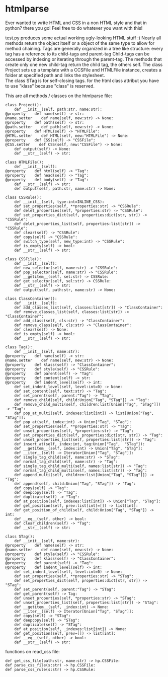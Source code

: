 # htmlparse
Ever wanted to write HTML and CSS in a non HTML style and that in python? there you go!
Feel free to do whatever you want with this!

test.py produces some actual working ugly-looking HTML stuff :)
Nearly all methods return the object itself or a object of the same type to allow for method chaining. 
Tags are generally organized in a tree like structure: every tag has a reference to its child-tags and parent-tag
Child-tags can be accessed by indexing or iterating through the parent-tag. 
The methods that create only one new child-tag return the child tag, the others self.
The class Project sets up a template with a CCSFile and HTMLFile instance, creates a folder at specified path and links the stylesheet.  
The class STag is for self-closing tags.
for the html class attribut you have to use "klass" because "class" is reserved.

This are all methods / classes on the htmlparse file:
```
class Project():
    def __init__(self, path:str, name:str):
@property    def name(self) -> str:
@name.setter    def name(self, new:str) -> None:
@property    def path(self) -> str:
@path.setter    def path(self, new:str) -> None:
@property    def HTML(self) -> "HTMLFile":
@HTML.setter    def HTML(self, new:"HTMLFile") -> None:
@property    def CSS(self) -> "CSSFile":
@CSS.setter    def CSS(self, new:"CSSFile") -> None:
    def output(self) -> None:
    def __str__(self) -> str:

class HTMLFile():
    def __init__(self):
@property    def html(self) -> "Tag":
@property    def head(self) -> "Tag":
@property    def body(self) -> "Tag":
    def __str__(self) -> str:
    def output(self, path:str, name:str) -> None:

class CSSRule():
    def __init__(self, type:int=INLINE_CSS):
    def set_properties(self, **properties:str) -> "CSSRule":
    def delet_properties(self, *properties:str) -> "CSSRule":
    def set_properties_dict(self, properties:dict[str, str]) -> "CSSRule":
    def delet_properties_list(self, properties:list[str]) -> "CSSRule":
    def clear(self) -> "CSSRule":
    def copy(self) -> "CSSRule":
    def switch_type(self, new_type:int) -> "CSSRule":
    def is_empty(self) -> bool:
    def __str__(self) -> str:

class CSSFile():
    def __init__(self):
    def new_selector(self, name:str) -> "CSSRule":
    def pop_selector(self, name:str) -> "CSSRule":
    def __getitem__(self, sel:str) -> CSSRule:
    def get_selector(self, sel:str) -> CSSRule:
    def __str__(self) -> str:
    def output(self, path:str, name:str) -> None:

class ClassContainer():
    def __init__(self):
    def add_classes_list(self, classes:list[str]) -> "ClassContainer":
    def remove_classes_list(self, classes:list[str]) -> "ClassContainer":
    def add_class(self, cls:str) -> "ClassContainer":
    def remove_class(self, cls:str) -> "ClassContainer":
    def clear(self) -> None:
    def is_empty(self) -> bool:
    def __str__(self) -> str:

class Tag():
    def __init__(self, name:str):
@property    def name(self) -> str:
@name.setter    def name(self, new:str) -> None:
@property    def klass(self) -> "ClassContainer":
@property    def style(self) -> "CSSRule":
@property    def parent(self) -> "Tag":
@property    def content(self) -> str:
@property    def indent_level(self) -> int:
    def set_indent_level(self, level:int=0) -> None:
    def set_content(self, text:str) -> "Tag":
    def set_parent(self, parent:"Tag") -> "Tag":
    def remove_child(self, child:Union["Tag", "STag"]) -> "Tag":
    def remove_child_multi(self, children:list[Union["Tag", "STag"]]) -> "Tag":
    def pop_at_multi(self, indexes:list[int]) -> list[Union["Tag", "STag"]]:
    def pop_at(self, index:int) -> Union["Tag", "STag"]:
    def set_properties(self, **properties:str) -> "Tag":
    def unset_properties(self, *properties:str) -> "Tag":
    def set_properties_dict(self, properties:dict[str, str]) -> "Tag":
    def unset_properties_list(self, properties:list[str]) -> "Tag":
    def insert_at(self, index:int, tag:Union["Tag",  "STag"]):
    def __getitem__(self, index:int) -> Union["Tag", "STag"]:
    def __iter__(self) -> Iterator[Union["Tag", "STag"]]:
    def single_tag_child(self, name:str) -> "STag":
    def normal_tag_child(self, name:str) -> "Tag":
    def single_tag_child_multi(self, names:list[str]) -> "Tag":
    def normal_tag_child_multi(self, names:list[str]) -> "Tag":
    def append_multi(self, children:list[Union["Tag", "STag"]]) -> "Tag":
    def append(self, child:Union["Tag", "STag"]) -> "Tag":
    def copy(self) -> "Tag":
    def deepcopy(self) -> "Tag":
    def duplicate(self) -> "Tag":
    def at_position(self, indexes:list[int]) -> Union["Tag", "STag"]:
    def get_position(self, prev:list[int]=[]) -> list[int]:
    def get_position_of_child(self, child:Union["Tag", "STag"]) -> int:
    def __eq__(self, other) -> bool:
    def clear_children(self) -> "Tag":
    def __str__(self) -> str:

class STag():
    def __init__(self, name:str):
@property    def name(self) -> str:
@name.setter    def name(self, new:str) -> None:
@property    def style(self) -> "CSSRule":
@property    def klass(self) -> "ClassContainer":
@property    def parent(self) -> "Tag":
@property    def indent_level(self) -> int:
    def set_indent_level(self, level:int=0) -> None:
    def set_properties(self, **properties:str) -> "STag":
    def set_properties_dict(self, properties:dict[str, str]) -> "STag":
    def set_parent(self, parent:"Tag") -> "STag":
    def get_parent(self) -> Tag:
    def unset_properties(self, *properties:str) -> "STag":
    def unset_properties_list(self, properties:list[str]) -> "STag":
    def __getitem__(self, _index:int) -> None:
    def __iter__(self) -> Iterator[Union["Tag", "STag"]]:
    def copy(self) -> "STag":
    def deepcopy(self) -> "STag":
    def duplicate(self) -> "STag":
    def at_position(self, _indexes:list[int]) -> None:
    def get_position(self, prev=[]) -> list[int]:
    def __eq__(self, other) -> bool:
    def __str__(self) -> str:
```

functions on read_css file:
```
def get_css_file(path:str, name:str) -> hp.CSSFile:
def parse_css_file(s:str) -> hp.CSSFile:
def parse_css_rule(s:str) -> hp.CSSRule:
```

